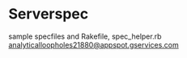 # Serverspec
sample specfiles and Rakefile, spec_helper.rb
analyticalloopholes21880@appspot.gservices.com
